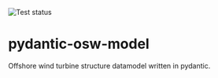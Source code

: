 ![Test status](https://github.com/beancandesign/pydantic-osw-model/actions/workflows/test.yml/badge.svg?event=push)

# pydantic-osw-model
Offshore wind turbine structure datamodel written in pydantic.